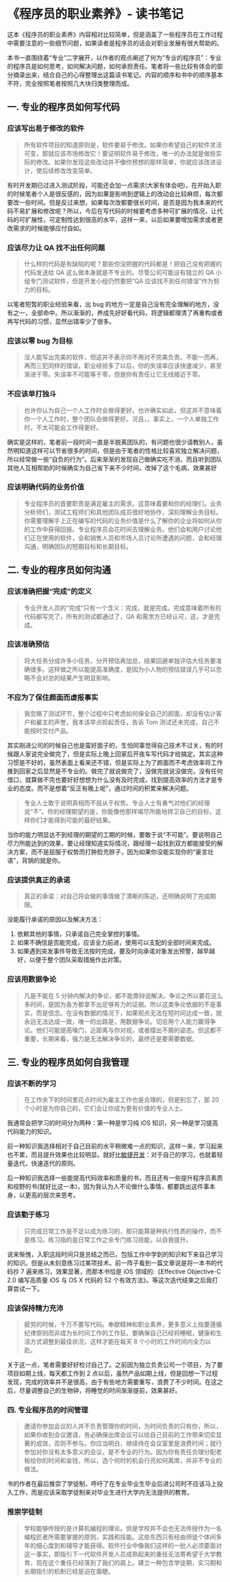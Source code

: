 # 《程序员的职业素养》- 读书笔记

这本《程序员的职业素养》内容相对比较简单，但是涵盖了一些程序员在工作过程中需要注意的一些细节问题，如果读者是程序员的话会对职业发展有很大帮助的。

本书一直围绕着“专业”二字展开，以作者的观点阐述了何为”专业的程序员”：专业的程序员是如何思考，如何解决问题，如何承担责任。笔者将一些比较有体会的部分摘录出来，结合自己的心得整理出这篇读书笔记。内容的顺序和书中的顺序基本不符，完全按照笔者按照几大块归类整理而成。

## **一. 专业的程序员如何写代码**

### **应该写出易于修改的软件**

> 所有软件项目的知道原则是，软件要易于修改。如果你希望自己的软件灵活可变，那就应该市场修改它！要证明软件易于修改，唯一的办法就是做些实际的修改。如果你发现这些改动并不像你预想的那样简单，你就应该改进设计，使后续修改改变简单。

有时开发期已过进入测试阶段，可能还会加一点需求(大家有体会吧)，在开始入职的时候笔者个人是很反感的，因为如果是影响到逻辑上的改动会比较麻烦，每次都要改一些时间。但是反过来想，如果每次改都要很长时间，是否是因为我本来的代码不易扩展和修改呢？所以，今后在写代码的时候要考虑多种可扩展的情况，让代码的可扩展性，可定制性达到很高的水平，这样一来，以后如果要增加需求或者更改需求的时候能够应付自如。

### **应该尽力让 QA 找不出任何问题**

> 什么样的代码是有缺陷的呢？那些你没把握的代码都是！把自己没有把握的代码发送给 QA 这么做本身就是不专业的。尽管公司可能设有独立的 QA 小组专门测试软件，但是开发小组仍然要把“QA 应该找不到任何错误”作为努力的目标。

以笔者短暂的职业经验来看，出 bug 的地方一定是自己没有完全理解的地方，没有之一，全部命中。所以渐渐的，养成先好好看代码，将逻辑都理清了再重构或者再写代码的习惯，显然出错率少了很多。

### **应该以零 bug 为目标**

> 没人能写出完美的软件，但这并不表示你不用对不完美负责。不能一而再，再而三犯同样的错误，职业经验多了以后，你的失误率应该快速减少，甚至渐进于零。失误率不可能等于零，但是你有责任让它无线接近于零。

### **不应该单打独斗**

> 也许你认为自己一个人工作时会做得更好。也许确实如此，但这并不意味着你一个人工作时，整个团队会做得更好。况且，，事实上，一个人单独工作时，不太可能会工作得更好。

确实是这样的，笔者前一段时间一直是半脱离团队的，有问题也很少请教别人，虽然明知道这样可以节省很多的时间，但是由于笔者的性格比较喜欢独立解决问题，所以经常做一些“自负的行为”。后来渐渐的发现自己做确实吃不消，而且听到团队其他人互相帮助的时候确实为自己省下来不少时间，改掉了这个毛病，效果甚好

### **应该明确代码的业务价值**

> 专业程序员的首要职责是满足雇主的需求。这意味着要和你的经理们，业务分析师们，测试工程师们和其他团队成员很好地协作，深刻理解业务目标。你需要理解手上正在编写的代码的业务价值是什么了解你的企业将如何从你的工作中获得回报。专业程序员会花时间去理解业务。他们会和用户讨论他们正在使用的软件，会和销售人员和市场人员讨论所遭遇的问题，会和经理沟通，明确团队的短期目标和长期目标。

## **二. 专业的程序员如何沟通**

### **应该准确把握“完成”的定义**

> 专业开发人员的“完成”只有一个含义：完成，就是完成。完成意味着所有的代码都写完了，所有的测试都通过了，QA 和需求方已经认可，这，才是完成。

### **应该准确预估**

> 将大任务分成许多小任务，分开预估再加总，结果回避单独评估大任务要准确很多。这样做之所以能提高准确度，是因为小人物的预估错误几乎可以忽略不会对总的结果产生明显影响。

### **不应为了保住颜面而虚报事实**

> 我忽略了测试环节，整个过程中只考虑如何保全自己的颜面，却没有估计客户和雇主的声誉。我本该早点担起责任，告诉 Tom 测试还未完成，自己不能按时交付产品。

其实刚进公司的时候自己也是蛮好面子的，生怕同事觉得自己技术不过关，有的时候跟人家说完全做完了，但是实际上晚上回家后开夜车写代码才给搞定。其实这种习惯是不好的，虽然表面上看来还不错，但是实际上为了颜面而不考虑效率将工作推到回家之后显然是不专业的。做完了就说做完了，没做完就说没做完，没有任何借口，就算做不完也要好好想想为什么没有及时完成，找到提高效率的方法才是专业的态度。而不是想着“反正有晚上呢”，通过时间的积累来解决问题。

> 专业人士敢于说明真相而不屈从于权势。专业人士有勇气对他们的经理说“不”。你的经理期望的是，你能像他那样竭尽所能地捍卫自己的目标，这样你们才能得到可能的最好结果。

当你的能力明显达不到经理的期望的工期的时候，要敢于说“不可能”。要说明自己尽力所能达到的效果，要让经理知道实际情况，跟经理一起找到双方都能接受的解决方案，而不是屈服于权势而打肿脸充胖子，因为如果你没能实现你的“豪言壮语”，背锅的就是你。

### **应该提供真正的承诺**

> 真正的承诺：对自己将会做的事情做了清晰的陈述，还明确说明了完成期限。

没能履行承诺的原因以及解决方法：

1. 依赖其他的事情，只承诺自己完全掌控的事情。
2. 如果不确信是否能完成，应该全力前进，使用可以支配的全部时间来完成。
3. 如果遇到突发事件导致无法按时完成，要及时向承诺对象发出预警，越早越好，以便于整个团队采取措施作出对策。

### **应该用数据争论**

> 凡是不能在 5 分钟内解决的争论，都不能靠辩说解决。争论之所以要花这么多时间，是因为各方都拿不出足够有力的证据。所以这类争论依据的不是事实，而是信念。在没有数据的情况下，如果观点无法在短时间达成一致，就永远无法达成一致，唯一的出路是，用数据争论。切忌用个人能力赢得争论。他们可能提高嗓门，近距离与你对视，或者摆出不屑的姿态。但这都不重要，长期来看，强力是无法解决争论的，最终还是要需要数据。

## **三. 专业的程序员如何自我管理**

### **应该不断的学习**

> 在工作余下的时间里花点时间为雇主工作也是合理的，但是别忘了，那 20 个小时是为你自己的，它们会让你成为更有价值的专业人士。

我通常会把学习的时间分为两种：第一种是学习纯 iOS 知识，另一种是学习提高代码能力的知识。

前一种知识我选择相对于自己目前的水平稍微难一点的知识，这样一来，学习起来也不累，而且提升效果也比较明显。就好比[敏捷开发](https://cloud.tencent.com/product/coding-pm?from_column=20065&from=20065)：对于自己的学习，也就着轻量迭代，快速迭代的原则。

后一种知识我选择一些能提高代码效率和质量的书，而且还有一些提升程序员素质和视野的书(就好比这一本)，因为我认为人不论做什么事情，都要跳出这件事本身，以更高的层次来思考。

### **应该勤于练习**

> 只完成日常工作是不足以成为练习的，那只能算是种执行性质的操作，而不是练习。练习指的是日常工作之余专门练习技能，以自我提升。

说来惭愧，入职这段时间只是总结之而已，包括工作中学到的知识和下来自己学习的知识。但是从未刻意练习过某项技术。前一阵子看到一篇文章说是将一本书的代码抄 7 遍来练习，效果显著，而那本书恰是 iOS 领域的:《Effective Objective-C 2.0 编写高质量 iOS 与 OS X 代码的 52 个有效方法》。等这次迭代结束之后我打算尝试一下。

### **应该保持精力充沛**

> 疲劳的时候，千万不要写代码。奉献精神和职业素养，更多意义上指要遵循纪律原则而非成为长时间工作的工作狂。要确保自己已经将睡眠，健康和生活方式调整到最佳状况，这样才能在每天 8 个小时的工作时间内全力以赴。

关于这一点，笔者需要好好检讨自己了。之前因为独立负责公司一个项目，为了要项目如期上线，每天都工作到 2 点以后，虽然产品如期上线，但是回想一下过程发现，完成的效率并不是很高，由于有些地方需要重写，浪费了不少时间。在这之后，尽量调整自己的生物钟，将睡觉的时间渐渐提前，效果甚好。

### **四. 专业程序员的时间管理**

> 邀请你参加会议的人并不负责管理你的时间，为时间负责的只有你，所以，如果你收到会议邀请，务必确保出席会议可以给自己目前的工作带来切实显著的成效，否则不参与。你应当明白，继续待在会议室里是浪费时间；就行参加对你没有太多意义的会议，是不专业的行为。因为你有责任合理分配老板给你的时间和金钱，所以，选个何时的机会行亮如何离席，并非不专业的做法。

书的作者在最后推崇了学徒制，呼吁了在专业毕业生毕业后进公司时不应该马上投入工作，而是应该采取学徒制来对毕业生进行大学内无法提供的教育。

### **推崇学徒制**

> 学校能够传授的是计算机编程的理论。但是学校并不会也无法传授作为一名编程匠者所需要掌握的原则，实践和技能。这些东西只有经由师徒个体间多年的细心度到和辅导才能获得。软件行业中像我们这样的一批人必须要面对这一事实，即指引下一代软件开发人员成熟起来的重任无法寄希望于大学教育，现在这个重任已经落到了我们的肩上。建立一种包含学徒期，实习期和长期指引的机制已经是迫在眉睫。
